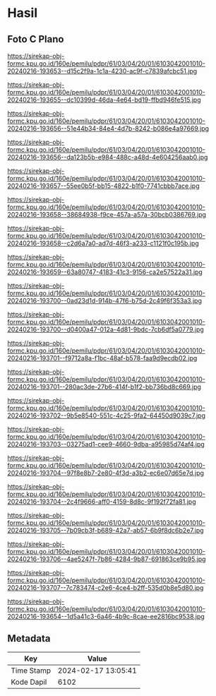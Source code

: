 # Hasil

## Foto C Plano

https://sirekap-obj-formc.kpu.go.id/160e/pemilu/pdpr/61/03/04/20/01/6103042001010-20240216-193653--d15c2f9a-1c1a-4230-ac9f-c7839afcbc51.jpg

https://sirekap-obj-formc.kpu.go.id/160e/pemilu/pdpr/61/03/04/20/01/6103042001010-20240216-193655--dc10399d-46da-4e64-bd19-ffbd946fe515.jpg

https://sirekap-obj-formc.kpu.go.id/160e/pemilu/pdpr/61/03/04/20/01/6103042001010-20240216-193656--51e44b34-84e4-4d7b-8242-b086e4a97669.jpg

https://sirekap-obj-formc.kpu.go.id/160e/pemilu/pdpr/61/03/04/20/01/6103042001010-20240216-193656--da123b5b-e984-488c-a48d-4e604256aab0.jpg

https://sirekap-obj-formc.kpu.go.id/160e/pemilu/pdpr/61/03/04/20/01/6103042001010-20240216-193657--55ee0b5f-bb15-4822-b1f0-7741cbbb7ace.jpg

https://sirekap-obj-formc.kpu.go.id/160e/pemilu/pdpr/61/03/04/20/01/6103042001010-20240216-193658--38684938-f9ce-457a-a57a-30bcb0386769.jpg

https://sirekap-obj-formc.kpu.go.id/160e/pemilu/pdpr/61/03/04/20/01/6103042001010-20240216-193658--c2d6a7a0-ad7d-46f3-a233-c1121f0c195b.jpg

https://sirekap-obj-formc.kpu.go.id/160e/pemilu/pdpr/61/03/04/20/01/6103042001010-20240216-193659--63a80747-4183-41c3-9156-ca2e57522a31.jpg

https://sirekap-obj-formc.kpu.go.id/160e/pemilu/pdpr/61/03/04/20/01/6103042001010-20240216-193700--0ad23d1d-914b-47f6-b75d-2c49f6f353a3.jpg

https://sirekap-obj-formc.kpu.go.id/160e/pemilu/pdpr/61/03/04/20/01/6103042001010-20240216-193700--d0400a47-012a-4d81-9bdc-7cb6df5a0779.jpg

https://sirekap-obj-formc.kpu.go.id/160e/pemilu/pdpr/61/03/04/20/01/6103042001010-20240216-193701--f9712a8a-f1bc-48af-b578-faa9d9ecdb02.jpg

https://sirekap-obj-formc.kpu.go.id/160e/pemilu/pdpr/61/03/04/20/01/6103042001010-20240216-193701--280ac3de-27b6-414f-b1f2-bb736bd8c669.jpg

https://sirekap-obj-formc.kpu.go.id/160e/pemilu/pdpr/61/03/04/20/01/6103042001010-20240216-193702--9b5e8540-551c-4c25-9fa2-64450d9039c7.jpg

https://sirekap-obj-formc.kpu.go.id/160e/pemilu/pdpr/61/03/04/20/01/6103042001010-20240216-193703--03275ad1-cee9-4660-9dba-a95985d74af4.jpg

https://sirekap-obj-formc.kpu.go.id/160e/pemilu/pdpr/61/03/04/20/01/6103042001010-20240216-193704--97f8e8b7-2e80-4f3d-a3b2-ec6e07d65e7d.jpg

https://sirekap-obj-formc.kpu.go.id/160e/pemilu/pdpr/61/03/04/20/01/6103042001010-20240216-193704--2c4f9666-aff0-4159-8d8c-9f192f72fa81.jpg

https://sirekap-obj-formc.kpu.go.id/160e/pemilu/pdpr/61/03/04/20/01/6103042001010-20240216-193705--7b09cb3f-b689-42a7-ab57-6b9f8dc6b2e7.jpg

https://sirekap-obj-formc.kpu.go.id/160e/pemilu/pdpr/61/03/04/20/01/6103042001010-20240216-193706--4ae5247f-7b86-4284-9b87-691863ce9b95.jpg

https://sirekap-obj-formc.kpu.go.id/160e/pemilu/pdpr/61/03/04/20/01/6103042001010-20240216-193707--7c783474-c2e6-4ce4-b2ff-535d0b8e5d80.jpg

https://sirekap-obj-formc.kpu.go.id/160e/pemilu/pdpr/61/03/04/20/01/6103042001010-20240216-193654--1d5a41c3-6a46-4b9c-8cae-ee2816bc9538.jpg


## Metadata

| Key        | Value               |
| ---------- | ------------------- |
| Time Stamp | 2024-02-17 13:05:41 |
| Kode Dapil | 6102                |



